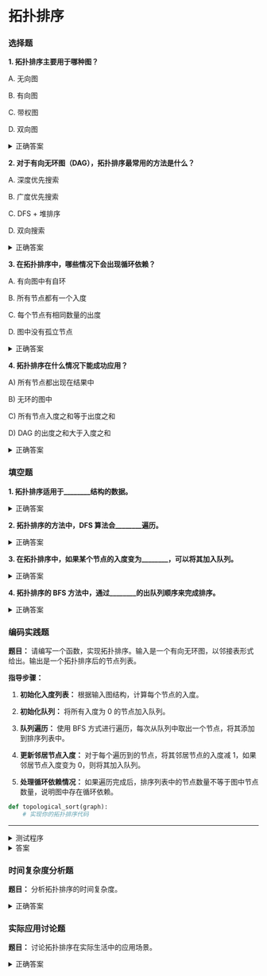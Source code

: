 # 拓扑排序

### 选择题

**1. 拓扑排序主要用于哪种图？**

A. 无向图

B. 有向图

C. 带权图

D. 双向图

<details>
  <summary>正确答案</summary>答案： B. 有向图
</details>

**2. 对于有向无环图（DAG），拓扑排序最常用的方法是什么？**

A. 深度优先搜索

B. 广度优先搜索

C. DFS + 堆排序

D. 双向搜索

<details>
  <summary>正确答案</summary>答案： A. 深度优先搜索
</details>

**3. 在拓扑排序中，哪些情况下会出现循环依赖？**

A. 有向图中有自环

B. 所有节点都有一个入度

C. 每个节点有相同数量的出度

D. 图中没有孤立节点

<details>
  <summary>正确答案</summary>A. 有向图中有自环
</details>

**4. 拓扑排序在什么情况下能成功应用？**

A) 所有节点都出现在结果中

B) 无环的图中

C) 所有节点入度之和等于出度之和

D) DAG 的出度之和大于入度之和

<details>
  <summary>正确答案</summary> B) 无环的图中
</details>


### 填空题

**1. 拓扑排序适用于________结构的数据。**

<details>
  <summary>正确答案</summary>答案：有向无环图（DAG）
</details>

**2. 拓扑排序的方法中，DFS 算法会________遍历。**

<details>
  <summary>正确答案</summary>答案：深度优先
</details>

**3. 在拓扑排序中，如果某个节点的入度变为________，可以将其加入队列。**

<details>
  <summary>正确答案</summary>0
</details>

**4. 拓扑排序的 BFS 方法中，通过________的出队列顺序来完成排序。**

<details>
  <summary>正确答案</summary>入度为 0 的节点
</details>

### 编码实践题

**题目：** 请编写一个函数，实现拓扑排序。输入是一个有向无环图，以邻接表形式给出。输出是一个拓扑排序后的节点列表。

**指导步骤：**

1. **初始化入度列表：** 根据输入图结构，计算每个节点的入度。

2. **初始化队列：** 将所有入度为 0 的节点加入队列。

3. **队列遍历：** 使用 BFS 方式进行遍历，每次从队列中取出一个节点，将其添加到排序列表中。

4. **更新邻居节点入度：** 对于每个遍历到的节点，将其邻居节点的入度减 1，如果邻居节点入度变为 0，则将其加入队列。

5. **处理循环依赖情况：** 如果遍历完成后，排序列表中的节点数量不等于图中节点数量，说明图中存在循环依赖。

```python
def topological_sort(graph):
    # 实现你的拓扑排序代码
```

---

<details>
  <summary>测试程序</summary>

```python
def test_topological_sort():
    test_cases = [
        ({"A": ["B", "C"], "B": ["D"], "C": ["D"], "D": []}, ["A", "B", "C", "D"]),
        ({"A": ["B"], "B": [], "C": ["D"], "D": []}, ["A", "B", "C", "D"]),
        ({"A": ["B"], "B": ["C"], "C": ["D"], "D": []}, ["A", "B", "C", "D"]),
        ({"A": ["B"], "B": ["A"]}, None),
    ]

    for i, (graph, expected) in enumerate(test_cases):
        result = topological_sort(graph)
        assert result == expected, f"Test case {i+1} failed: expected {expected}, got {result}"
        print(f"Test case {i+1} passed.")

if __name__ == "__main__":
    test_topological_sort()
```
</details>

<details>
  <summary>答案</summary>

```python
def topological_sort(graph):
    from collections import deque

    # 初始化入度列表
    in_degree = {node: 0 for node in graph}
    for neighbors in graph.values():
        for neighbor in neighbors:
            in_degree[neighbor] += 1

    # 初始化队列
    queue = deque(node for node in in_degree if in_degree[node] == 0)

    # BFS 遍历
    order = []
    while queue:
        node = queue.popleft()
        order.append(node)
        for neighbor in graph[node]:
            in_degree[neighbor] -= 1
            if in_degree[neighbor] == 0:
                queue.append(neighbor)

    # 如果拓扑排序后的节点数量与图中的节点数量不同，说明存在循环依赖
    if len(order) != len(graph):
        return None

    return order
```
</details>


### 时间复杂度分析题

**题目：** 分析拓扑排序的时间复杂度。

<details>
  <summary>正确答案</summary>答案： O(V + E)，其中 V 是图中的节点数，E 是图中的边数。
</details>


### 实际应用讨论题

**题目：** 讨论拓扑排序在实际生活中的应用场景。

<details>
  <summary>正确答案</summary>答案： 例如项目管理中的任务调度、编译器中的依赖解析、数据库表的依赖排序等。
</details>